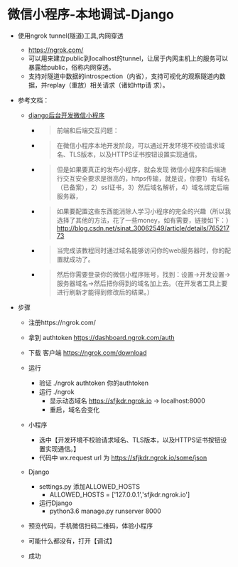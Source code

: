 
# 微信小程序-本地调试-Django

- 使用ngrok tunnel(隧道)工具,内网穿透
    - https://ngrok.com/
    - 可以用来建立public到localhost的tunnel，让居于内网主机上的服务可以暴露给public，俗称内网穿透。 
    - 支持对隧道中数据的introspection（内省），支持可视化的观察隧道内数据，并replay（重放）相关请求（诸如http请 求）。
    
- 参考文档：
    - [django后台开发微信小程序](https://blog.csdn.net/sinat_30062549/article/details/76503980)

        - >前端和后端交互问题：
        - >在微信小程序本地开发阶段，可以通过开发环境不校验请求域名、TLS版本，以及HTTPS证书按钮设置实现通信。
        - >但是如果要真正的发布小程序，就会发现 微信小程序和后端进行交互安全要求是很高的，https传输，就是说，你要1）有域名（已备案），2）ssl证书，3）然后域名解析，4）域名绑定后端服务器，
        - >如果要配置这些东西能消除人学习小程序的完全的兴趣（所以我选择了其他的方法，花了一些money，如有需要，链接如下：）http://blog.csdn.net/sinat_30062549/article/details/76521773   
        - >当完成该教程同时通过域名能够访问你的web服务器时，你的配置就成功了。
        - >然后你需要登录你的微信小程序账号，找到：设置->开发设置->服务器域名->然后把你得到的域名加上去。（在开发者工具上要进行刷新才能得到修改后的结果。）

- 步骤
    - 注册https://ngrok.com/
    - 拿到 authtoken https://dashboard.ngrok.com/auth
    - 下载 客户端 https://ngrok.com/download
    - 运行
        - 验证 ./ngrok authtoken  你的authtoken 
        - 运行 ./ngrok
            - 显示动态域名 https://sfjkdr.ngrok.io -> localhost:8000
            - 重启，域名会变化
    - 小程序
        - 选中【开发环境不校验请求域名、TLS版本，以及HTTPS证书按钮设置实现通信。】
        - 代码中 wx.request url 为 https://sfjkdr.ngrok.io/some/json
        
    - Django 
        - settings.py 添加ALLOWED_HOSTS
            - ALLOWED_HOSTS = ['127.0.0.1','sfjkdr.ngrok.io']
        - 运行Django
            - python3.6 manage.py runserver 8000
    - 预览代码，手机微信扫码二维码，体验小程序
    - 可能什么都没有，打开【调试】
    - 成功
            